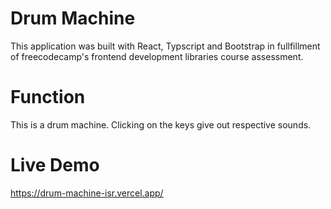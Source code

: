 # Drum Machine
This application was built with React, Typscript and Bootstrap in fullfillment of freecodecamp's frontend development libraries course assessment.

# Function
This is a drum machine. Clicking on the keys give out respective sounds.

# Live Demo
https://drum-machine-isr.vercel.app/